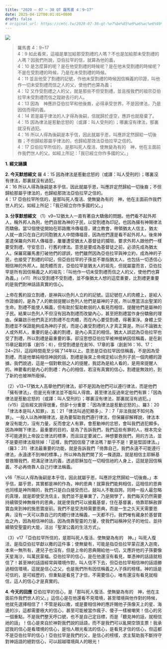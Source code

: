 ```yaml
---
title: "2020 – 07 – 30 QT 羅馬書 4：9~17"
date: 2025-04-12T00:01:01+0800
draft: false
# original_url: https://cmtc.tw/2020-07-30-qt-%e7%be%85%e9%a6%ac%e6%9b%b8-4%ef%bc%9a917
---
```


![](/images/qt.jpg)
> 羅馬書 4：9\~17  
> 4：9 如此看來，這福是單加給那受割禮的人嗎？不也是加給那未受割禮的人嗎？因我們所說，亞伯拉罕的信，就算為他的義，  
> 4：10 是怎麼算的呢？是在他受割禮的時候呢？是在他未受割禮的時候呢？不是在受割禮的時候，乃是在未受割禮的時候。  
> 4：11 並且他受了割禮的記號，作他未受割禮的時候因信稱義的印證，叫他作一切未受割禮而信之人的父，使他們也算為義；  
> 4：12 又作受割禮之人的父，就是那些不但受割禮，並且按我們的祖宗亞伯拉罕未受割禮而信之蹤跡去行的人。  
> 4：13 因為　神應許亞伯拉罕和他後裔，必得承受世界，不是因律法，乃是因信而得的義。  
> 4：14 若是屬乎律法的人才得為後嗣，信就歸於虛空，應許也就廢棄了。  
> 4：15 因為律法是惹動忿怒的（或譯：叫人受刑的）；哪裏沒有律法，那裏就沒有過犯。  
> 4：16 所以人得為後嗣是本乎信，因此就屬乎恩，叫應許定然歸給一切後裔；不但歸給那屬乎律法的，也歸給那效法亞伯拉罕之信的。  
> 4：17 亞伯拉罕所信的，是那叫死人復活、使無變為有的　神，他在主面前作我們世人的父。如經上所記：「我已經立你作多國的父。」

**1. 經文誦讀**

**2.  今天默想經文**
羅 4：15 因為律法是惹動忿怒的（或譯：叫人受刑的）；哪裏沒有律法，那裏就沒有過犯。  
4：16 所以人得為後嗣是本乎信，因此就屬乎恩，叫應許定然歸給一切後裔；不但歸給那屬乎律法的，也歸給那效法亞伯拉罕之信的。  
4：17 亞伯拉罕所信的，是那叫死人復活、使無變為有的　神，他在主面前作我們世人的父。如經上所記：「我已經立你作多國的父。」

**3. 分享默想經文**
（1）v9\~12猶太人一直有著自大驕傲的問題。他們看不起外邦人，稱外邦人為狗，他們自居為神的子民，以受割禮為印記，也因為擁有神賜律法而驕傲。當12個使徒開始在耶路撒冷傳福音，建立教會，帶領猶太人信主，猶太人就一直只在自己的同胞猶太人中間傳福音，因為他們還是看不起外邦人。後來神差遣保羅向外邦人傳福音，屢屢遭受猶太人基督徒的攔阻，要求外邦人跟他們一樣要受割禮，守安息日，行舊約律法。意思是要成為基督徒之前，必須先成為猶太人。保羅寫羅馬書打破他們的謬誤，他們雖然因為亞伯拉罕與神立約，成為神的子民，也接受了割禮的印記，但亞伯拉罕的子孫並不單指猶太人，也包括一切憑信心相信神的外邦人。就肉體而言，亞伯拉罕是猶太人的祖先，但就屬靈而言，亞伯拉罕是所有因信稱義之人的祖先：「叫他作一切未受割禮而信之人的父，使他們也算為義。」（v11）所以受割禮不受割禮，並不像猶太人想的這麼重要，比割禮更重要的是我們對神話語真實的信心。

上帝在舊約設立割禮，是神與以色列人立約的記號。這記號在人的肉體上，是給人作證據的，是為了人的軟弱提醒以色列人他們是屬神的子民，所以應當活出聖潔的生命。割禮不能使人稱義，但有助於幫助軟弱的人看見而相信，提醒他們是屬神的子民。結果以色列人不但沒有因為割禮而改變內心，甚至把割禮當作身份驕傲的理由。保羅啟示他們真正的割禮不在肉體，而在內心要受割禮，得著潔淨。身體上受割禮並不保證能夠成為神的子民，而是心裏受割禮的人才真正算是。所以不論猶太人或外邦人，重要的是心裏的割禮，是內心真正的相信。猶太人誤認為亞伯拉罕也受了割禮，所以割禮是最重要的事。卻沒思想亞伯拉罕被神接納因信稱義，是在創15章記載的事（創15：6），但受割禮是在創16、17章的事（創創16：16、17：24\~25)，這段時間竟至少隔了14年以上。意思是亞伯拉罕因信稱義，不是因為受割禮，而是他單純相信神說的話，割禮是後來上帝規定給以色列子民一個肉體的證據。我們說過，這是一個對軟弱之人的提醒，我認為是給人看的，是用來提醒人的。神要看的是內心的割禮：內心的相信，若沒有真實的信心，割禮是無效的，到了新約也被神所廢掉。

（2）v13\~17猶太人高舉他們的律法，卻不是因為他們可以遵行律法，而是他們「擁有律法」，但是光有律法並不能叫人得救，甚至律法反過來定他們有罪：「因為律法是惹動忿怒的（或譯：叫人受刑的）；哪裏沒有律法，那裏就沒有過犯。」（v15）這些經文說得很重，但卻十分重要：「因為律法是惹動忿怒的」、羅3：20「律法本是叫人知罪」、五：21「律法叫過犯顯多」、7：7「非法我就不知何為罪」。一般人以為神賜律法，是為要幫助我們遵行律法，但保羅卻解釋說，律法本身沒有能力，沒有力量，反而會定人有罪，會惹動神的忿怒，會叫我們過犯顯多。因為神賜下律法，最重要的目的，是為了告訴我們，我們這些有罪的人，根本完全不可能達到上帝設立律法的標準，而且註定要滅亡。神想要救我們，用的方法，並不是要把律法廢除掉：「這樣，我們因信廢了律法嗎？斷乎不是！更是堅固律法。」（羅3：31）律法最重要的功能，就是告訴我們「倚靠自己，我們永遠不可能遵行律法，永遠達不到神的標準。」所以神為我們開了另一條道路，就是相信主耶穌基督救贖我們，把滿足律法的義，透過耶穌加在一切相信祂的人身上，這就是因信稱義，不必再倚靠人自己行律法稱義。

v16「所以人得為後嗣是本乎信，因此就屬乎恩，叫應許定然歸給一切後裔。」本乎信，屬乎恩，其實都是神的作為，神的恩典！就算我們能夠相信，這相信的恩典也同樣是神所賜的，我們只是白白接受而已，就叫人不敢自誇。同時一般人最忽略的真理，就是即使受洗信主，我們並不是畢業了，乃是開學了，我們每天仍然需要持續領受神無條件的恩典，就是使我們可以披戴基督，住在基督裏，倚靠耶穌赦罪寶血來到神的施恩寶座前。我們不是受洗時需要恩典，而是一生之久天天需要恩典，沒有一天可以靠自己的肉體行律法稱義，一天都不行。我們唯有藏身於基督寶血之內，因為相信神的話，因為倚靠聖靈的力量，使我們站稱神兒子的地位，並持續領受聖靈的大能，活出「聖潔公義的生活方式」。

（3）v17「亞伯拉罕所信的，是那叫死人復活、使無變為有的　神。」叫死人復活，是指亞伯拉罕獻以撒的這件事；使無變有，可能是指亞伯拉罕蒙召進入迦南，本來一無所有，連兒子也沒有，但是上帝的恩典賜給他一切，又應許他的子孫要像天星海沙，叫萬民蒙福。亞伯拉罕的信心，是在他還沒有看見，單憑神的話語就相信了！甚至神的話語經常與環境作對，叫人信不下去，但亞伯拉罕相信神的話語勝過相信環境，這就是信心之父，也是我們所有因信稱義之人子孫的榜樣。神的話是可信的，是可經歷的，但重點是看見了才信，不需要信心，唯有還沒有看見就相信，這人的信心才是真實的。

**4. 今天的回應**
亞伯拉罕的信心，是「那叫死人復活、使無變為有的　神，他在主面前作我們世人的父。」這信心是在他還看不見環境，甚至環境與他作對的時候，他就先選擇相信了！不管是殺以撒，或是要相信神的應許賜他子孫像天上的星、海邊的沙，這都需要極大的信心，甚至可能被當作瘋子、傻子一樣被嘲笑！信心的另一個重點，不是我們整天呼口號，也不是自己定目標，而是「聽見神的話，就相信祂的話」！信心是來自於神對我們說的話語，而不是我們可以亂開空頭支票！我承認我的信心是看環境的信心，是怕人眼光看法的信心，是看見才信的信心，但這都不是亞伯拉罕的信心！亞伯拉罕是我們的父，是信心的榜樣，求主幫助我不斷持守對神話語的絕對信心，可以超越環境與人的眼光！
